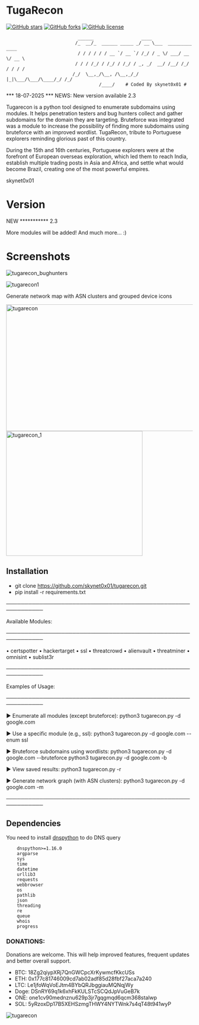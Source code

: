 # TugaRecon
<a href="https://github.com/skynet0x01/tugarecon/stargazers"><img alt="GitHub stars" src="https://img.shields.io/github/stars/skynet0x01/tugarecon?style=for-the-badge"></a>
<a href="https://github.com/skynet0x01/tugarecon/network"><img alt="GitHub forks" src="https://img.shields.io/github/forks/skynet0x01/tugarecon?style=for-the-badge"></a>
<a href="https://github.com/skynet0x01/tugarecon/blob/master/LICENSE"><img alt="GitHub license" src="https://img.shields.io/github/license/skynet0x01/tugarecon?style=for-the-badge"></a>

                               ______                  ____
                              /_  __/_  ______ _____ _/ __ \___  _________  ____
                               / / / / / / __ `/ __ `/ /_/ / _ \/ ___/ __ \/ __ \
                              / / / /_/ / /_/ / /_/ / _, _/  __/ /__/ /_/ / / / /
                             /_/  \__,_/\__, /\__,_/_/ |_|\___/\___/\____/_/ /_/
                                       /____/    # Coded By skynet0x01 #

*** 18-07-2025 ***
NEWS: New version available 2.3

Tugarecon is a python tool designed to enumerate subdomains using modules. It helps penetration testers and bug hunters collect and gather subdomains for the domain they are targeting.  Bruteforce was integrated was a module to increase the possibility of finding more subdomains using bruteforce with an improved wordlist.
TugaRecon, tribute to Portuguese explorers reminding glorious past of this country.

During the 15th and 16th centuries, Portuguese explorers were at the forefront of European overseas exploration, which led them to reach India, establish multiple trading posts in Asia and Africa, and settle what would become Brazil, creating one of the most powerful empires.

skynet0x01

# Version
NEW *********** 2.3 

More modules will be added!
And much more... :)

# Screenshots

![tugarecon_bughunters](https://user-images.githubusercontent.com/39160972/162957618-02e38cff-942a-4ea5-983b-d3c21eca1f9b.png)

![tugarecon1](https://user-images.githubusercontent.com/39160972/162959038-5fbfc6df-8f18-4c91-b037-0097e6338d9e.png)

Generate network map with ASN clusters and grouped device icons

<img  width="545" height="341" alt="tugarecon" src="https://github.com/user-attachments/assets/2af6193c-fb52-4150-abda-10367033eefa" />

<img width="368" height="336" alt="tugarecon_1" src="https://github.com/user-attachments/assets/0c2c3153-7337-4e00-b916-261f45c030af" />


## Installation

- git clone https://github.com/skynet0x01/tugarecon.git
- pip install -r requirements.txt

────────────────────────────────────────────────────────────

 Available Modules:
 
────────────────────────────────────────────────────────────

  • certspotter     • hackertarget   • ssl           • threatcrowd
  • alienvault      • threatminer    • omnisint      • sublist3r

────────────────────────────────────────────────────────────

 Examples of Usage:
 
────────────────────────────────────────────────────────────

  ▶ Enumerate all modules (except bruteforce):
      python3 tugarecon.py -d google.com

  ▶ Use a specific module (e.g., ssl):
      python3 tugarecon.py -d google.com --enum ssl

  ▶ Bruteforce subdomains using wordlists:
      python3 tugarecon.py -d google.com --bruteforce
      python3 tugarecon.py -d google.com -b

  ▶ View saved results:
      python3 tugarecon.py -r

  ▶ Generate network graph (with ASN clusters):
      python3 tugarecon.py -d google.com -m


────────────────────────────────────────────────────────────


## Dependencies
You need to install [dnspython](http://www.dnspython.org) to do DNS query

        dnspython>=1.16.0
        argparse
        sys
        time
        datetime
        urllib3
        requests
        webbrowser
        os
        pathlib
        json
        threading
        re 
        queue
        whois
        progress

### DONATIONS:
Donations are welcome. This will help improved features, frequent updates and better overall support.

  - BTC: 18Zg2qiypXRj7QnGWCpcXrKywmcfKkcUSs
  - ETH: 0x177c81746009cd7ab02adf85d28fbf27aca7a240
  - LTC: Le1jfoWqVoEJtm4BYbQRJbggiauMQNqjWy
  - Doge: DSnRY69q1k6xhFkKULSTcSCQdJpVuGeB7k
  - ONE: one1cv90mednznu629p3jr7gqgmqd6qcm368stalwp
  - SOL: 5yRzoxDp17B5XEHSzmgTHWY4NYTWnk7s4qT48t941wyP

   ![tugarecon](https://user-images.githubusercontent.com/39160972/75924110-45d8e300-5e5e-11ea-8832-55c08ecc2902.jpg)
